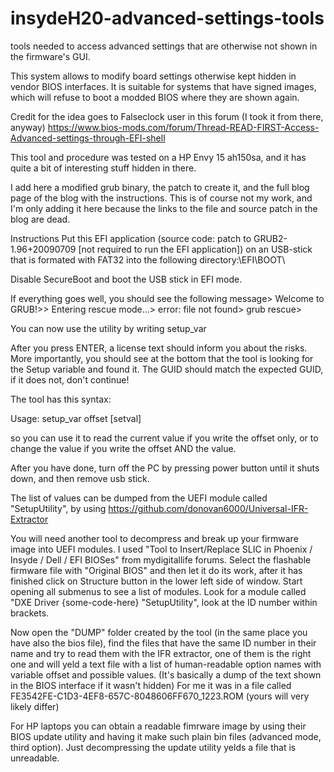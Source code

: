 # insydeH20-advanced-settings-tools
tools needed to access advanced settings that are otherwise not shown in the firmware's GUI.

This system allows to modify board settings otherwise kept hidden in vendor BIOS interfaces. It is suitable for systems that have signed images, which will refuse to boot a modded BIOS where they are shown again.

Credit for the idea goes to Falseclock user in this forum (I took it from there, anyway) https://www.bios-mods.com/forum/Thread-READ-FIRST-Access-Advanced-settings-through-EFI-shell

This tool and procedure was tested on a HP Envy 15 ah150sa, and it has quite a bit of interesting stuff hidden in there.

I add here a modified grub binary, the patch to create it, and the full blog page of the blog with the instructions.
This is of course not my work, and I'm only adding it here because the links to the file and source patch in the blog are dead.

Instructions 
Put this EFI application (source code: patch to GRUB2-1.96+20090709 [not required to run the EFI application]) on an USB-stick that is formated with FAT32 into the following directory:\EFI\BOOT\

Disable SecureBoot and boot the USB stick in EFI mode.

If everything goes well, you should see the following message> 
Welcome to GRUB!>> 
Entering rescue mode...> 
error: file not found> 
grub rescue>

You can now use the utility by writing setup_var

After you press ENTER, a license text should inform you about the risks. 
More importantly, you should see at the bottom that the tool is looking for the Setup variable and found it. The GUID should match the expected GUID, if it does not, don't continue!

The tool has this syntax:

Usage: setup_var offset [setval]

so you can use it to read the current value if you write the offset only, or to change the value if you write the offset AND the value.

After you have done, turn off the PC by pressing power button until it shuts down, and then remove usb stick.

The list of values can be dumped from the UEFI module called "SetupUtility", by using https://github.com/donovan6000/Universal-IFR-Extractor

You will need another tool to decompress and break up your firmware image into UEFI modules. I used "Tool to Insert/Replace SLIC in Phoenix / Insyde / Dell / EFI BIOSes" from mydigitallife forums.
Select the flashable firmware file with "Original BIOS" and then let it do its work, after it has finished click on Structure button in the lower left side of window.
Start opening all submenus to see a list of modules. Look for a module called "DXE Driver {some-code-here} "SetupUtility", look at the ID number within brackets.

Now open the "DUMP" folder created by the tool (in the same place you have also the bios file), find the files that have the same ID number in their name and try to read them with the IFR extractor, one of them is the right one and will yeld a text file with a list of human-readable option names with variable offset and possible values. (It's basically a dump of the text shown in the BIOS interface if it wasn't hidden)
For me it was in a file called FE3542FE-C1D3-4EF8-657C-8048606FF670_1223.ROM (yours will very likely differ)

For HP laptops you can obtain a readable fimrware image by using their BIOS update utility and having it make such plain bin files (advanced mode, third option). Just decompressing the update utility yelds a file that is unreadable.
